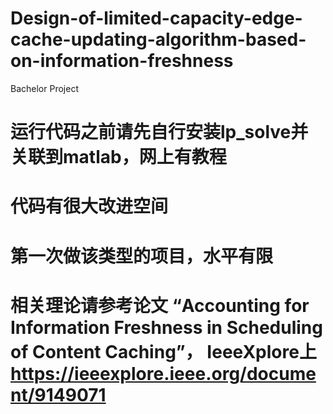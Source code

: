 # Design-of-limited-capacity-edge-cache-updating-algorithm-based-on-information-freshness
Bachelor Project
# 运行代码之前请先自行安装lp_solve并关联到matlab，网上有教程
# 代码有很大改进空间
# 第一次做该类型的项目，水平有限
# 相关理论请参考论文   “Accounting for Information Freshness in Scheduling of Content Caching”， IeeeXplore上 https://ieeexplore.ieee.org/document/9149071
